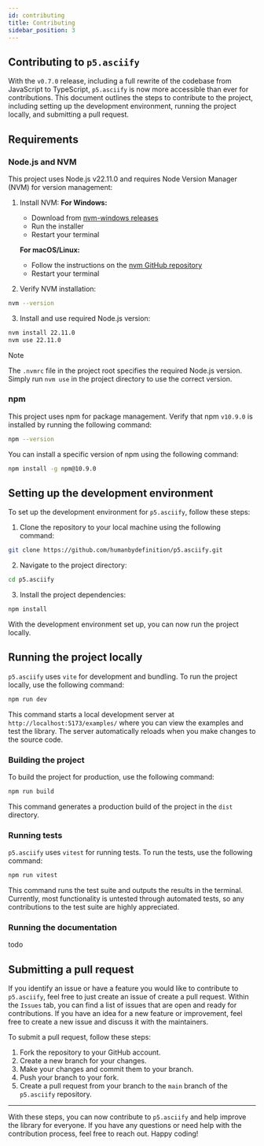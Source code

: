 ```yaml
---
id: contributing
title: Contributing
sidebar_position: 3
---
```


## Contributing to `p5.asciify`

With the `v0.7.0` release, including a full rewrite of the codebase from JavaScript to TypeScript, `p5.asciify` is now more accessible than ever for contributions. This document outlines the steps to contribute to the project, including setting up the development environment, running the project locally, and submitting a pull request.

## Requirements

### Node.js and NVM

This project uses Node.js v22.11.0 and requires Node Version Manager (NVM) for version management:

1. Install NVM:
   **For Windows:**
   - Download from [nvm-windows releases](https://github.com/coreybutler/nvm-windows/releases)
   - Run the installer
   - Restart your terminal

   **For macOS/Linux:**
   - Follow the instructions on the [nvm GitHub repository](https://github.com/nvm-sh/nvm?tab=readme-ov-file#installing-and-updating)
   - Restart your terminal

2. Verify NVM installation:
```bash
nvm --version
```

3. Install and use required Node.js version:
```bash
nvm install 22.11.0
nvm use 22.11.0
```

> [!NOTE]
> The `.nvmrc` file in the project root specifies the required Node.js version. Simply run `nvm use` in the project directory to use the correct version.

### npm

This project uses npm for package management. Verify that npm `v10.9.0` is installed by running the following command:

```bash
npm --version
```

You can install a specific version of npm using the following command:

```bash
npm install -g npm@10.9.0
```

## Setting up the development environment

To set up the development environment for `p5.asciify`, follow these steps:

1. Clone the repository to your local machine using the following command:

```bash
git clone https://github.com/humanbydefinition/p5.asciify.git
```

2. Navigate to the project directory:

```bash
cd p5.asciify
```

3. Install the project dependencies:

```bash
npm install
```

With the development environment set up, you can now run the project locally.

## Running the project locally

`p5.asciify` uses `vite` for development and bundling. To run the project locally, use the following command:

```bash
npm run dev
```

This command starts a local development server at `http://localhost:5173/examples/` where you can view the examples and test the library. The server automatically reloads when you make changes to the source code.

### Building the project

To build the project for production, use the following command:

```bash
npm run build
```

This command generates a production build of the project in the `dist` directory.

### Running tests

`p5.asciify` uses `vitest` for running tests. To run the tests, use the following command:

```bash
npm run vitest
```

This command runs the test suite and outputs the results in the terminal. Currently, most functionality is untested through automated tests, so any contributions to the test suite are highly appreciated.

### Running the documentation

todo

## Submitting a pull request

If you identify an issue or have a feature you would like to contribute to `p5.asciify`, feel free to just create an issue of create a pull request. Within the `Issues` tab, you can find a list of issues that are open and ready for contributions. If you have an idea for a new feature or improvement, feel free to create a new issue and discuss it with the maintainers.

To submit a pull request, follow these steps:

1. Fork the repository to your GitHub account.
2. Create a new branch for your changes.
3. Make your changes and commit them to your branch.
4. Push your branch to your fork.
5. Create a pull request from your branch to the `main` branch of the `p5.asciify` repository.

<hr/>

With these steps, you can now contribute to `p5.asciify` and help improve the library for everyone. If you have any questions or need help with the contribution process, feel free to reach out. Happy coding!
